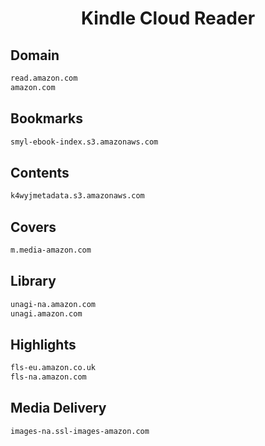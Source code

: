 


<h1 align="center">Kindle Cloud Reader</h1>  


## Domain


```html
read.amazon.com
amazon.com
```  


## Bookmarks


```html
smyl-ebook-index.s3.amazonaws.com
```  


## Contents


```html
k4wyjmetadata.s3.amazonaws.com
```  


## Covers


```html
m.media-amazon.com
```  


## Library


```html
unagi-na.amazon.com
unagi.amazon.com
```  


## Highlights


```html
fls-eu.amazon.co.uk
fls-na.amazon.com
```  


## Media Delivery


```html
images-na.ssl-images-amazon.com
```  

<br>
